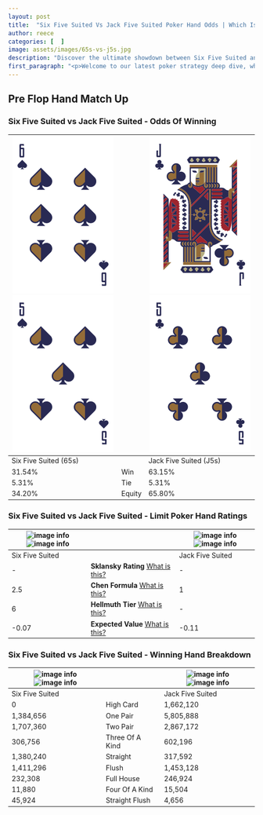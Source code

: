 ```yaml
---
layout: post
title:  "Six Five Suited Vs Jack Five Suited Poker Hand Odds | Which Is The Better Hand In Poker? A Complete Guide"
author: reece
categories: [  ]
image: assets/images/65s-vs-j5s.jpg
description: "Discover the ultimate showdown between Six Five Suited and Jack Five Suited in poker! Uncover the odds, strategies, and scenarios where one hand triumphs over the other. Get ready to up your poker game with this thrilling analysis."
first_paragraph: "<p>Welcome to our latest poker strategy deep dive, where we're pitting two distinct hands against each other in a high-stakes showdown: Six Five Suited vs Jack Five Suited.</p><p>In the dynamic world of poker, every decision counts, and knowing which hand holds the upper hand is key to your success at the table.</p><p>In this article, we'll dissect these two hands, explore the scenarios where one dominates the other, and equip you with the knowledge to make strategic choices that can tip the odds in your favor.</p><p>Get ready to unravel the intriguing dynamics of these poker hands and elevate your game to new heights.</p>"
---
```




[comment]: # (sp0)

## Pre Flop Hand Match Up

<div class="table hand-ratings" markdown="1"> 



### Six Five Suited vs Jack Five Suited - Odds Of Winning


    
| ![image info](assets/images/hand1/6.png) ![image info](assets/images/hand1/5.png) |  | ![image info](assets/images/hand2/j.png) ![image info](assets/images/hand2/5.png) |
| -------- | -------- | -------- |
| Six Five Suited (65s) |  | Jack Five Suited (J5s) |
| 31.54% | Win | 63.15% |
| 5.31% | Tie | 5.31% |
| 34.20% | Equity | 65.80% |




[comment]: # (sp1)



### Six Five Suited vs Jack Five Suited - Limit Poker Hand Ratings


    
| ![image info](https://www.riverpairs.com/assets/images/hand1/6.png) ![image info](https://www.riverpairs.com/assets/images/hand1/5.png) |  | ![image info](https://www.riverpairs.com/assets/images/hand2/j.png) ![image info](https://www.riverpairs.com/assets/images/hand2/5.png) |
| -------- | -------- | -------- |
| Six Five Suited |  | Jack Five Suited |
| - | **Sklansky Rating** [What is this?](/sklansky-rating-explained) | - |
| 2.5 | **Chen Formula** [What is this?](/chen-formula-explained) | 1 |
| 6 | **Hellmuth Tier** [What is this?](/Hellmuth-tier-explained) | - |
| -0.07 | **Expected Value** [What is this?](/expected-value-explained) | -0.11 |




[comment]: # (sp2)



### Six Five Suited vs Jack Five Suited - Winning Hand Breakdown


    
| ![image info](https://www.riverpairs.com/assets/images/hand1/6.png) ![image info](https://www.riverpairs.com/assets/images/hand1/5.png) |  | ![image info](https://www.riverpairs.com/assets/images/hand2/j.png) ![image info](https://www.riverpairs.com/assets/images/hand2/5.png) |
| -------- | -------- | -------- |
| Six Five Suited |  | Jack Five Suited |
| 0 | High Card | 1,662,120 |
| 1,384,656 | One Pair | 5,805,888 |
| 1,707,360 | Two Pair | 2,867,172 |
| 306,756 | Three Of A Kind | 602,196 |
| 1,380,240 | Straight | 317,592 |
| 1,411,296 | Flush | 1,453,128 |
| 232,308 | Full House | 246,924 |
| 11,880 | Four Of A Kind | 15,504 |
| 45,924 | Straight Flush | 4,656 |




[comment]: # (sp3)



</div>

[comment]: # (sp4)



[comment]: # (sp5)

